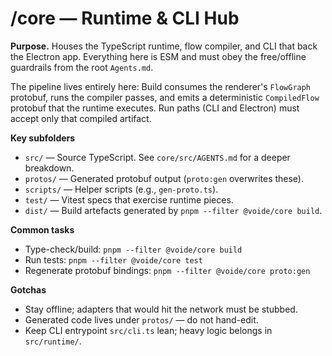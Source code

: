 # /core — Runtime & CLI Hub

**Purpose.** Houses the TypeScript runtime, flow compiler, and CLI that back the
Electron app. Everything here is ESM and must obey the free/offline guardrails
from the root `Agents.md`.

The pipeline lives entirely here: Build consumes the renderer's `FlowGraph`
protobuf, runs the compiler passes, and emits a deterministic `CompiledFlow`
protobuf that the runtime executes. Run paths (CLI and Electron) must accept
only that compiled artifact.

**Key subfolders**
- `src/` — Source TypeScript. See `core/src/AGENTS.md` for a deeper breakdown.
- `protos/` — Generated protobuf output (`proto:gen` overwrites these).
- `scripts/` — Helper scripts (e.g., `gen-proto.ts`).
- `test/` — Vitest specs that exercise runtime pieces.
- `dist/` — Build artefacts generated by `pnpm --filter @voide/core build`.

**Common tasks**
- Type-check/build: `pnpm --filter @voide/core build`
- Run tests: `pnpm --filter @voide/core test`
- Regenerate protobuf bindings: `pnpm --filter @voide/core proto:gen`

**Gotchas**
- Stay offline; adapters that would hit the network must be stubbed.
- Generated code lives under `protos/` — do not hand-edit.
- Keep CLI entrypoint `src/cli.ts` lean; heavy logic belongs in `src/runtime/`.
